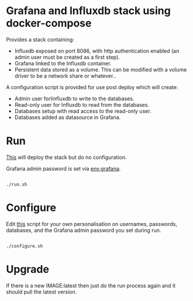 # Grafana and Influxdb stack using docker-compose

Provides a stack containing:
* Influxdb exposed on port 8086, with http authentication enabled (an admin user must be created as a first step).
* Grafana linked to the Influxdb container.
* Persistent data stored as a volume. This can be modified with a volume driver to be a network share or whatever..

A configuration script is provided for use post deploy which will create:
* Admin user forIinfluxdb to write to the databases.
* Read-only user for Influxdb to read from the databases.
* Databases setup with read access to the read-only user.
* Databases added as datasource in Grafana.

# Run

[This](./run.sh) will deploy the stack but do no configuration.

Grafana admin password is set via [env.grafana](./env.grafana).

```

./run.sh

```

# Configure

Edit [this](./configure.sh) script for your own personalisation on usernames, passwords, databases, and the Grafana admin password you set during run.

```

./configure.sh

```

# Upgrade

If there is a new IMAGE:latest then just do the run process again and it should pull the latest version.

